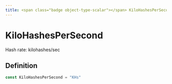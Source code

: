```yaml
---
title: <span class="badge object-type-scalar"></span> KiloHashesPerSecond
---
```

# <span class="badge object-type-scalar"></span> KiloHashesPerSecond

Hash rate: kilohashes/sec

## Definition

```go
const KiloHashesPerSecond = "KHs"
```
